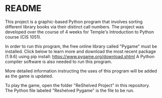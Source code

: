 # README

This project is a graphic-based Python program that involves sorting different library books via their distinct call numbers. The project was developed over the course of 4 weeks for Temple's Introduction to Python course (CIS 1051).

In order to run this program, the free online library called "Pygame" must be installed. Click below to learn more and download the most recent package (1.9.6) using pip install:
https://www.pygame.org/download.shtml
A Python compiler software is also needed to run this program. 

More detailed information instructing the uses of this program will be added as the game is updated.

To play the game, open the folder "ReShelved Project" in this repository. The Python file labeled "Reshelved Pygame" is the file to be run.
